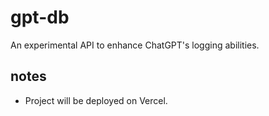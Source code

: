 # gpt-db

An experimental API to enhance ChatGPT's logging abilities.

## notes

- Project will be deployed on Vercel.
